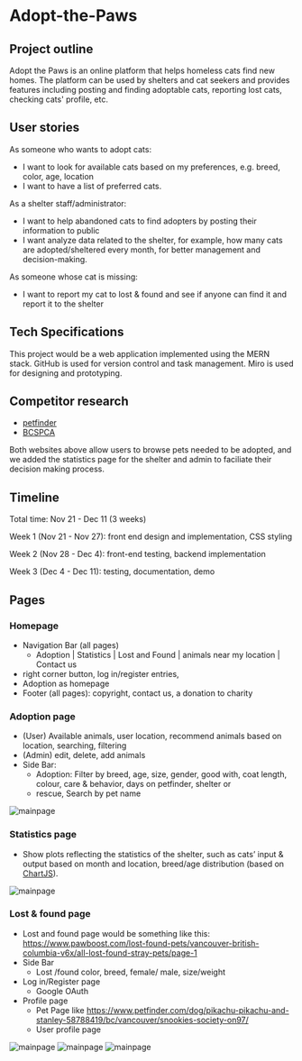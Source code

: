# Adopt-the-Paws

## Project outline

Adopt the Paws is an online platform that helps homeless cats find new homes. The platform can be used by shelters and cat seekers and provides features including posting and finding adoptable cats, reporting lost cats, checking cats' profile, etc. 

## User stories

As someone who wants to adopt cats:

- I want to look for available cats based on my preferences, e.g. breed, color, age, location
- I want to have a list of preferred cats.

As a shelter staff/administrator:

- I want to help abandoned cats to find adopters by posting their information to public
- I want analyze data related to the shelter, for example, how many cats are adopted/sheltered every month, for better management and decision-making.

As someone whose cat is missing:

- I want to report my cat to lost & found and see if anyone can find it and report it to the shelter

## Tech Specifications

This project would be a web application implemented using the MERN stack. GitHub is used for version control and task management. Miro is used for designing and prototyping.

## Competitor research

- [petfinder](https://www.petfinder.com/)
- [BCSPCA](https://spca.bc.ca/?_ga=2.136427058.341548409.1668364166-2024482319.1667501076)

Both websites above allow users to browse pets needed to be adopted, and we added the statistics page for the shelter and admin to faciliate their decision making process.

## Timeline

Total time: Nov 21 - Dec 11 (3 weeks)

Week 1 (Nov 21 - Nov 27): front end design and implementation, CSS styling

Week 2 (Nov 28 - Dec 4): front-end testing, backend implementation 

Week 3 (Dec 4 - Dec 11): testing, documentation, demo

## Pages

### Homepage

- Navigation Bar (all pages)
  - Adoption | Statistics | Lost and Found | animals near my location | Contact us
- right corner button, log in/register entries, 
- Adoption as homepage
- Footer (all pages): copyright, contact us, a donation to charity

### Adoption page

- (User) Available animals, user location, recommend animals based on location, searching, filtering
- (Admin) edit, delete, add animals
- Side Bar: 
  - Adoption: Filter by breed, age, size, gender, good with, coat length, colour, care & behavior, days on petfinder, shelter or 
  - rescue, Search by pet name

![mainpage](img/mainpage.jpg)

### Statistics page

- Show plots reflecting the statistics of the shelter, such as cats’ input & output based on month and location, breed/age distribution (based on [ChartJS](https://www.chartjs.org/docs/latest/)).

![mainpage](img/statistic_page.jpg)

### Lost & found page

- Lost and found page would be something like this:	<https://www.pawboost.com/lost-found-pets/vancouver-british-columbia-v6x/all-lost-found-stray-pets/page-1>
- Side Bar
  - Lost /found color, breed, female/ male, size/weight
- Log in/Register page
  - Google OAuth
- Profile page
  - Pet Page like <https://www.petfinder.com/dog/pikachu-pikachu-and-stanley-58788419/bc/vancouver/snookies-society-on97/>
  - User profile page

![mainpage](img/lost_and_found.jpg)
![mainpage](img/user_profile.jpg)
![mainpage](img/pet_profile.jpg)



